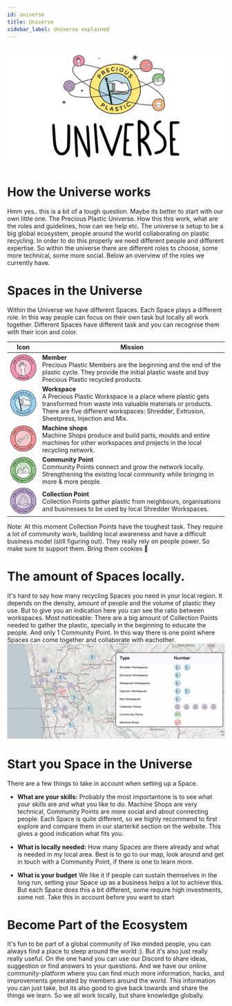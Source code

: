 ```yaml
---
id: universe
title: Universe
sidebar_label: Universe explained
---
```


<style>
:root {
  --highlight: #f2a5c1;
  --hover: #f2a5c1;
}
</style>

<img src="../assets/universe/universe.png" width="800"/>    

# How the Universe works

Hmm yes.. this is a bit of a tough question. Maybe its better to start with our own little one. The Precious Plastic Universe. How this this work, what are the roles and guidelines, how can we help etc. The universe is setup to be a big global ecosystem, people around the world collaborating on plastic recycling. In order to do this properly we need different people and different expertise. So within the universe there are different roles to choose, some more technical, some more social. Below an overview of the roles we currently have.



# Spaces in the Universe
Within the Universe we have different Spaces. Each Space plays a different role. In this way people can focus on their own task but locally all work together. Different Spaces have different task and you can recognise them with their icon and color.

| Icon   |  Mission |
|----------|----------------------|
| <img src="../assets/universe/badge-member.png" width="150"/>           | __Member__ <br> Precious Plastic Members are the beginning and the end of the plastic cycle. They provide the initial plastic waste and buy Precious Plastic recycled products.    |
| <img src="../assets/universe/badge-workspace.png" width="150"/>        |  __Workspace__ <br> A Precious Plastic Workspace is a place where plastic gets transformed from waste into valuable materials or products. There are five different workspaces: Shredder, Extrusion, Sheetpress, Injection and Mix. |
| <img src="../assets/universe/badge-machine-shop.png" width="150"/>     |  __Machine shops__ <br> Machine Shops produce and build parts, moulds and entire machines for other workspaces and projects in the local recycling network.   |
| <img src="../assets/universe/badge-community-point.png" width="150"/>  |  __Community Point__ <br> Community Points connect and grow the network locally. Strengthening the existing local community while bringing in more & more people.  |
| <img src="../assets/universe/badge-collection-point.png" width="150"/> |  __Collection Point__ <br> Collection Points gather plastic from neighbours, organisations and businesses to be used by local Shredder Workspaces.   |


<p class="note">Note: At this moment Collection Points have the toughest task. They require a lot of community work, building local awareness and have a difficult business model (still figuring out). They really rely on people power. So make sure to support them. Bring them cookies 🍪</p>


# The amount of Spaces locally.

It's hard to say how many recycling Spaces you need in your local region. It depends on the density, amount of people and the volume of plastic they use. But to give you an indication here you can see the ratio between workspaces. Most noticeable: There are a big amount of Collection Points needed to gather the plastic, specially in the beginning to educate the people. And only 1 Community Point. In this way there is one point where Spaces can come together and collaborate with eachother.
<img src="../assets/universe/number-spaces.jpg"/>


# Start you Space in the Universe

There are a few things to take in account when setting up a Space.

- **What are your skills:** Probably the most importantone is to see what your skills are and what you like to do. Machine Shops are very technical, Community Points are more social and about connecting people. Each Space is quite different, so we highly recommend to first explore and compare them in our starterkit section on the website. This gives a good indication what fits you.

- **What is locally needed:** How many Spaces are there already and what is needed in my local area. Best is to go to our map, look around and get in touch with a Community Point, if there is one to learn more.

- **What is your budget** We like it if people can sustain themselves in the long run, setting your Space up as a business helps a lot to achieve this. But each Space does this a bit different, some require high investments, some not. Take this in account before you want to start

# Become Part of the Ecosystem
It's fun to be part of a global community of like minded people, you can always find a place to sleep around the world :). But it's also just really really useful. On the one hand you can use our Discord to share ideas, suggestion or find answers to your questions. And we have our online community-platform where you can find much more information, hacks, and improvements generated by members around the world. This information you can just take, but its also good to give back towards and share the things we learn. So we all work locally, but share knowledge globally.
